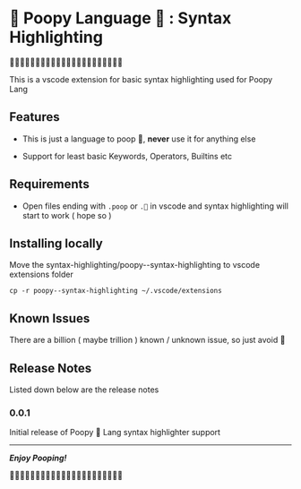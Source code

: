 # 💩 **Poopy Language** 💩 : Syntax Highlighting

💩💩💩💩💩💩💩💩💩💩💩💩💩💩💩💩💩💩💩💩💩💩

This is a vscode extension for basic syntax highlighting used for Poopy Lang

## **Features**

* This is just a language to poop 💩, **never** use it for anything else

* Support for least basic Keywords, Operators, Builtins etc
## **Requirements**

* Open files ending with `.poop` or `.💩` in vscode and syntax highlighting will start to work ( hope so )

## **Installing locally**
Move the syntax-highlighting/poopy--syntax-highlighting to vscode extensions folder

`cp -r poopy--syntax-highlighting ~/.vscode/extensions`
## **Known Issues**

There are a billion ( maybe trillion ) known / unknown issue, so just avoid 💩
## **Release Notes**

Listed down below are the release notes

### 0.0.1

Initial release of Poopy 💩 Lang syntax highlighter support

---

**_Enjoy Pooping!_**

💩💩💩💩💩💩💩💩💩💩💩💩💩💩💩💩💩💩💩💩💩💩
